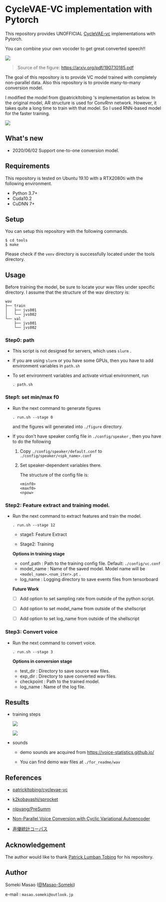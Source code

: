 # CycleVAE-VC implementation with Pytorch

This repository provides UNOFFICIAL [CycleVAE-vc](https://arxiv.org/abs/1907.10185) implementations with Pytorch.

You can combine your own vocoder to get great converted speech!!

![](./for_readme/img/figure_1.png)

> Source of the figure: https://arxiv.org/pdf/1907.10185.pdf

The goal of this repository is to provide VC model trained with completely non-parallel data.
Also this repository is to provide many-to-many conversion model.

I modified the model from @patrickltobing 's implementation as below.
In the original model, AR structure is used for ConvRnn network. However, it takes quite a long time to train with that model. So I used RNN-based model for the faster training.

![](./for_readme/img/structure.png)



## What's new

- 2020/06/02 	Support one-to-one conversion model.



## Requirements

This repository is tested on Ubuntu 19.10 with a RTX2080ti with the following environment.

- Python 3.7+
- Cuda10.2
- CuDNN 7+



## Setup

You can setup this repository with the following commands.

```
$ cd tools
$ make
```

Please check if the `venv` directory is successfully located under the tools directory.



## Usage

Before training the model, be sure to locate your wav files under specific directory.
I assume that the structure of the wav directory is:
```
wav
├── train
│   ├── jvs001
│   └── jvs002
└── val
    ├── jvs001
    └── jvs002
```

### Step0: path

- This script is not designed for servers, which uses `slurm` .

- If you are using `slurm` or you have some GPUs, then you have to add environment variables in `path.sh` 

- To set environment variables and activate virtual environment, run

  ```
  . path.sh
  ```

  

### Step1: set min/max f0

- Run the next command to generate figures

  ```
  . run.sh --stage 0
  ```

  and the figures will generated into `./figure` directory.

- If you don't have speaker config file in `./config/speaker` , then you have to do the following

  1.  Copy `./config/speaker/default.conf`  to `./config/speaker/<spk_name>.conf`

  2. Set speaker-dependent variables there.

     The structure of the config file is:

     ```
     <minf0>
     <maxf0>
     <npow>
     ```



### Step2: Feature extract and training model.

- Run the next command to extract features and train the model.

  ```
  . run.sh --stage 12
  ```

  - stage1: Feature Extract

  - Stage2: Training

    

  **Options in training stage** 

  - conf_path : Path to the training config file. Default: `./config/vc.conf`
  - model_name : Name of the saved model. Model name will be  `<model_name>.<num_iter>.pt` .
  - log_name : Logging directory to save events files from tensorboard

  

  **Future Work**

  - [ ] Add option to set sampling rate from outside of the python script.
  - [ ] Add option to set model_name from outside of the shellscript
  - [ ] Add option to set log_name from outside of the shellscript



### Step3: Convert voice

- Run the next command to convert voice.

  ```
  . run.sh --stage 3
  ```
  

  **Options in conversion stage** 

  - test_dir : Directory to save source wav files.
  - exp_dir : Directory to save converted wav files.
  - checkpoint : Path to the trained model.
  - log_name : Name of the log file.



## Results

- training steps

  ![](./for_readme/img/scalars_1.png)

  ![](./for_readme/img/scalars_2.png)

- sounds

  - demo sounds are acquired from https://voice-statistics.github.io/

  - You can find demo wav files at `./for_readme/wav` 

    

## References

- [patrickltobing/cyclevae-vc](https://github.com/patrickltobing/cyclevae-vc)

- [k2kobayashi/sprocket](https://github.com/k2kobayashi/sprocket)
- [nlpyang/PreSumm](https://github.com/nlpyang/PreSumm)
- [Non-Parallel Voice Conversion with Cyclic Variational Autoencoder](https://arxiv.org/abs/1907.10185)
- [声優統計コーパス](https://voice-statistics.github.io/)



## Acknowledgement

The author would like to thank [Patrick Lumban Tobing](https://arxiv.org/search/eess?searchtype=author&query=Tobing%2C+P+L) for his repository.



## Author

Someki Masao ([@Masao-Someki](https://github.com/Masao-Someki))

e-mail : `masao.someki@outlook.jp`


